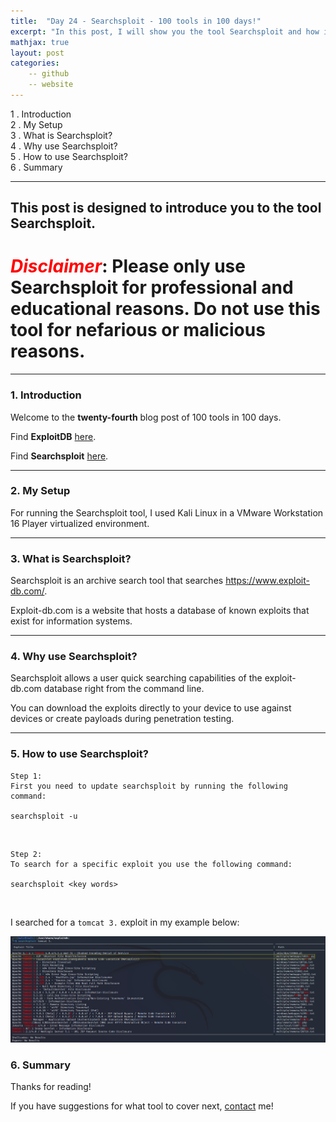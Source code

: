 ```yaml
---
title:  "Day 24 - Searchsploit - 100 tools in 100 days!"
excerpt: "In this post, I will show you the tool Searchsploit and how it works."
mathjax: true
layout: post
categories:
    -- github
    -- website
---
```


1 . Introduction
<br>
2 . My Setup
<br>
3 . What is Searchsploit?
<br>
4 . Why use Searchsploit?
<br>
5 . How to use Searchsploit?
<br>
6 . Summary

---

## This post is designed to introduce you to the tool Searchsploit.

# <span style="color:red">***Disclaimer***</span>: **Please only use Searchsploit for professional and educational reasons. Do not use this tool for nefarious or malicious reasons.**

---

### 1. **Introduction**

Welcome to the **twenty-fourth** blog post of 100 tools in 100 days.<br> 


Find **ExploitDB** [here](https://www.exploit-db.com/).

Find **Searchsploit** [here](https://www.exploit-db.com/searchsploit).

---

### 2. **My Setup**

For running the Searchsploit tool, I used Kali Linux in a VMware Workstation 16 Player virtualized environment.

---

### 3. **What is Searchsploit?**

Searchsploit is an archive search tool that searches https://www.exploit-db.com/.

Exploit-db.com is a website that hosts a database of known exploits that exist for information systems. 

---

### 4. **Why use Searchsploit?**

Searchsploit allows a user quick searching capabilities of the exploit-db.com database right from the command line. 

You can download the exploits directly to your device to use against devices or create payloads during penetration testing.

---

### 5. **How to use Searchsploit?**

    Step 1:
    First you need to update searchsploit by running the following command:

    searchsploit -u

<br>

    Step 2:
    To search for a specific exploit you use the following command:

    searchsploit <key words>

<br>

I searched for a `tomcat 3.` exploit in my example below:

![](https://raw.githubusercontent.com/matthewomccorkle/matthewomccorkle.github.io/master/_posts/assets/100%20tools/searchsploit/searchsploit3.PNG)


### 6. **Summary**



Thanks for reading!<br>

If you have suggestions for what tool to cover next, [contact](mailto:matthew.o.mccorkle@gmail.com) me!
